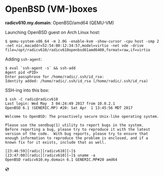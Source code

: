 # OpenBSD (VM-)boxes

**radicv610.my.domain**: OpenBSD/amd64 (QEMU-VM)

Launching OpenBSD guest on Arch Linux host:

```
$ qemu-system-x86_64 -m 2.0G -enable-kvm -show-cursor -cpu host -smp 2 -net nic,macaddr=52:54:00:12:34:57,model=virtio -net vde -drive file=/opt/radicv610/radicv610openbsd61amd6400,format=raw,if=virtio
```

Adding `ssh-agent`:

```
$ eval `ssh-agent -s` && ssh-add
Agent pid <PID>
Enter passphrase for /home/radic/.ssh/id_rsa:
Identity added: /home/radic/.ssh/id_rsa (/home/radic/.ssh/id_rsa)
```

SSH-ing into this box:

```
$ ssh -C radic@radicv610
Last login: Wed May  3 04:24:49 2017 from 10.0.2.1
OpenBSD 6.1 (GENERIC.MP) #20: Sat Apr  1 13:45:56 MDT 2017

Welcome to OpenBSD: The proactively secure Unix-like operating system.

Please use the sendbug(1) utility to report bugs in the system.
Before reporting a bug, please try to reproduce it with the latest
version of the code.  With bug reports, please try to ensure that
enough information to reproduce the problem is enclosed, and if a
known fix for it exists, include that as well.

[23:46:59][radic][radicv610][~]$
[23:47:00][radic][radicv610][~]$ uname -a
OpenBSD radicv610.my.domain 6.1 GENERIC.MP#20 amd64
```

:cd:
